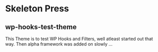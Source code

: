 # Skeleton Press
## wp-hooks-test-theme
This Theme is to test WP Hooks and Filters, well atleast started out that way. Then alpha framework was added on slowly ...
